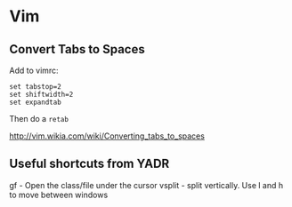 # Vim

## Convert Tabs to Spaces

Add to vimrc:

```
set tabstop=2
set shiftwidth=2
set expandtab
```

Then do a `retab`

http://vim.wikia.com/wiki/Converting_tabs_to_spaces

## Useful shortcuts from YADR

gf - Open the class/file under the cursor
vsplit - split vertically. Use l and h to move between windows
